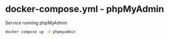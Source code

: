 # docker-compose.yml - phpMyAdmin

Service running phpMyAdmin

```bash
docker compose up -d phpmyadmin
```
